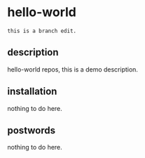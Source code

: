 # hello-world
`this is a branch edit.`

## description
hello-world repos, this is a demo description.

## installation
nothing to do here.

## postwords
nothing to do here.


